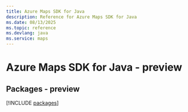 ```yaml
---
title: Azure Maps SDK for Java
description: Reference for Azure Maps SDK for Java
ms.date: 08/13/2025
ms.topic: reference
ms.devlang: java
ms.service: maps
---
```

# Azure Maps SDK for Java - preview
## Packages - preview
[!INCLUDE [packages](maps-index.md)]